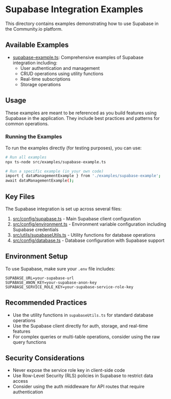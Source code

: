 # Supabase Integration Examples

This directory contains examples demonstrating how to use Supabase in the Community.io platform.

## Available Examples

- [supabase-example.ts](./supabase-example.ts): Comprehensive examples of Supabase integration including:
  - User authentication and management
  - CRUD operations using utility functions
  - Real-time subscriptions
  - Storage operations

## Usage

These examples are meant to be referenced as you build features using Supabase in the application. They include best practices and patterns for common operations.

### Running the Examples

To run the examples directly (for testing purposes), you can use:

```bash
# Run all examples
npx ts-node src/examples/supabase-example.ts

# Run a specific example (in your own code)
import { dataManagementExample } from './examples/supabase-example';
await dataManagementExample();
```

## Key Files

The Supabase integration is set up across several files:

1. [src/config/supabase.ts](../config/supabase.ts) - Main Supabase client configuration
2. [src/config/environment.ts](../config/environment.ts) - Environment variable configuration including Supabase credentials
3. [src/utils/supabaseUtils.ts](../utils/supabaseUtils.ts) - Utility functions for database operations
4. [src/config/database.ts](../config/database.ts) - Database configuration with Supabase support

## Environment Setup

To use Supabase, make sure your `.env` file includes:

```
SUPABASE_URL=your-supabase-url
SUPABASE_ANON_KEY=your-supabase-anon-key
SUPABASE_SERVICE_ROLE_KEY=your-supabase-service-role-key
```

## Recommended Practices

- Use the utility functions in `supabaseUtils.ts` for standard database operations
- Use the Supabase client directly for auth, storage, and real-time features
- For complex queries or multi-table operations, consider using the raw query functions

## Security Considerations

- Never expose the service role key in client-side code
- Use Row-Level Security (RLS) policies in Supabase to restrict data access
- Consider using the auth middleware for API routes that require authentication